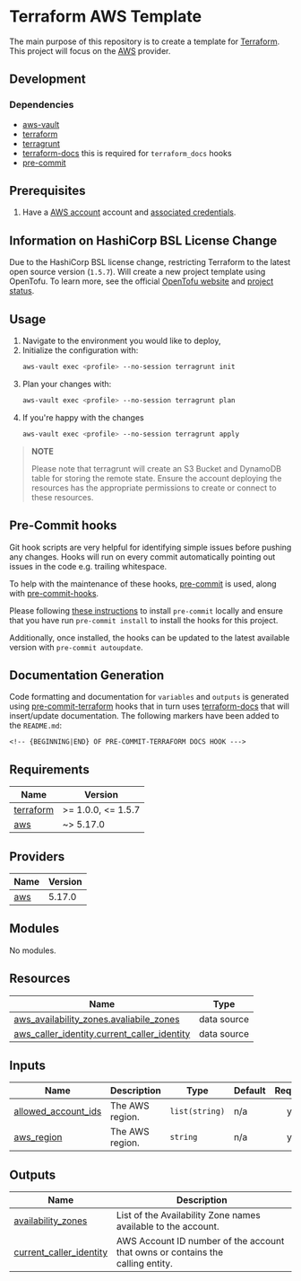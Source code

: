 # Terraform AWS Template

The main purpose of this repository is to create a template for [Terraform](https://www.terraform.io/). This project will focus on the [AWS](https://registry.terraform.io/providers/hashicorp/aws/latest) provider.

## Development

### Dependencies

- [aws-vault](https://github.com/99designs/aws-vault)
- [terraform](https://www.terraform.io/)
- [terragrunt](https://terragrunt.gruntwork.io/)
- [terraform-docs](https://terraform-docs.io/) this is required for `terraform_docs` hooks
- [pre-commit](https://pre-commit.com/)

## Prerequisites

1. Have a [AWS account](https://aws.amazon.com/free) account and [associated credentials](https://docs.aws.amazon.com/general/latest/gr/aws-sec-cred-types.html).

## Information on HashiCorp BSL License Change

Due to the HashiCorp BSL license change, restricting Terraform to the latest open source version (`1.5.7`). 
Will create a new project template using OpenTofu. To learn more, see the official [OpenTofu website](https://opentofu.org/) 
and [project status](https://github.com/opentofu/opentofu/blob/main/WEEKLY_UPDATES.md).

## Usage

1. Navigate to the environment you would like to deploy,
2. Initialize the configuration with:
   ```bash
   aws-vault exec <profile> --no-session terragrunt init
   ```
3. Plan your changes with:
   ```bash
   aws-vault exec <profile> --no-session terragrunt plan
   ``` 
4. If you're happy with the changes 
   ```bash
   aws-vault exec <profile> --no-session terragrunt apply
   ```

> **NOTE**
>
> Please note that terragrunt will create an S3 Bucket and DynamoDB table for storing the remote state. 
> Ensure the account deploying the resources has the appropriate permissions to create or connect to these resources.

## Pre-Commit hooks

Git hook scripts are very helpful for identifying simple issues before pushing any changes. Hooks will run on every commit automatically pointing out issues in the code e.g. trailing whitespace.

To help with the maintenance of these hooks, [pre-commit](https://pre-commit.com/) is used, along with [pre-commit-hooks](https://pre-commit.com/#install).

Please following [these instructions](https://pre-commit.com/#install) to install `pre-commit` locally and ensure that you have run `pre-commit install` to install the hooks for this project.

Additionally, once installed, the hooks can be updated to the latest available version with `pre-commit autoupdate`.

## Documentation Generation

Code formatting and documentation for `variables` and `outputs` is generated using [pre-commit-terraform](https://github.com/antonbabenko/pre-commit-terraform/releases) hooks that in turn uses [terraform-docs](https://github.com/terraform-docs/terraform-docs) that will insert/update documentation. The following markers have been added to the `README.md`:
```
<!-- {BEGINNING|END} OF PRE-COMMIT-TERRAFORM DOCS HOOK --->
```

<!-- BEGINNING OF PRE-COMMIT-TERRAFORM DOCS HOOK --->
## Requirements

| Name | Version |
|------|---------|
| <a name="requirement_terraform"></a> [terraform](#requirement\_terraform) | >= 1.0.0, <= 1.5.7 |
| <a name="requirement_aws"></a> [aws](#requirement\_aws) | ~> 5.17.0 |

## Providers

| Name | Version |
|------|---------|
| <a name="provider_aws"></a> [aws](#provider\_aws) | 5.17.0 |

## Modules

No modules.

## Resources

| Name | Type |
|------|------|
| [aws_availability_zones.avaliabile_zones](https://registry.terraform.io/providers/hashicorp/aws/latest/docs/data-sources/availability_zones) | data source |
| [aws_caller_identity.current_caller_identity](https://registry.terraform.io/providers/hashicorp/aws/latest/docs/data-sources/caller_identity) | data source |

## Inputs

| Name | Description | Type | Default | Required |
|------|-------------|------|---------|:--------:|
| <a name="input_allowed_account_ids"></a> [allowed\_account\_ids](#input\_allowed\_account\_ids) | The AWS region. | `list(string)` | n/a | yes |
| <a name="input_aws_region"></a> [aws\_region](#input\_aws\_region) | The AWS region. | `string` | n/a | yes |

## Outputs

| Name | Description |
|------|-------------|
| <a name="output_availability_zones"></a> [availability\_zones](#output\_availability\_zones) | List of the Availability Zone names available to the account. |
| <a name="output_current_caller_identity"></a> [current\_caller\_identity](#output\_current\_caller\_identity) | AWS Account ID number of the account that owns or contains the <br>calling entity. |
<!-- END OF PRE-COMMIT-TERRAFORM DOCS HOOK --->
